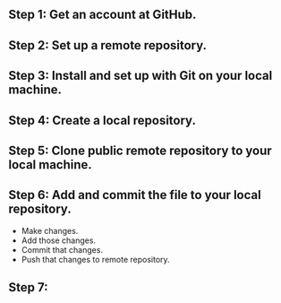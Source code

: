 ## Step 1: Get an account at GitHub.
## Step 2: Set up a remote repository.
## Step 3: Install and set up with Git on your local machine.
## Step 4: Create a local repository.
## Step 5: Clone public remote repository to your local machine.
## Step 6: Add and commit the file to your local repository.
- Make changes.
- Add those changes.
- Commit that changes.
- Push that changes to remote repository.
## Step 7: 
